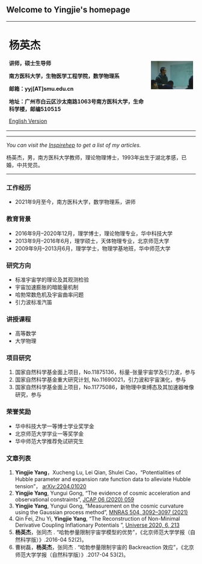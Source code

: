 ## Welcome to Yingjie's homepage

<div>
<table border="0">
  <tr>
    <td width="75%">
      <h1>杨英杰</h1>
      <p><b>讲师，硕士生导师</b></p>
      <p><b>南方医科大学，生物医学工程学院，数学物理系</b></p>
      <p><b>邮箱：yyj[AT]smu.edu.cn</b></p>
      <p><b>地址：广州市白云区沙太南路1063号南方医科大学，生命科学楼，邮编510515</b></p>
      <p><a href="/index-en.html">English Version</a></p>
    </td>
    <td width="25%">
      <img src="/yyj.jpg" width="100%">
    </td>
  </tr>
</table>
</div>

---

*You can visit the [Inspirehep](https://inspirehep.net/authors/1804682?ui-citation-summary=true) to get a list of my articles.*

杨英杰，男，南方医科大学教师，理论物理博士，1993年出生于湖北孝感，已婚，中共党员。

---

### 工作经历
- 2021年9月至今，南方医科大学，数学物理系，讲师

### 教育背景
- 2016年9月–2020年12月，理学博士，理论物理专业，华中科技大学
- 2013年9月–2016年6月，理学硕士，天体物理专业，北京师范大学
- 2009年9月–2013月6月，理学学士，物理学基地班，华中师范大学

### 研究方向
- 标准宇宙学的理论及其观测检验
- 宇宙加速膨胀的暗能量机制
- 哈勃常数危机及宇宙曲率问题
- 引力波标准汽笛

### 讲授课程
- 高等数学
- 大学物理 

### 项目研究
1. 国家自然科学基金面上项目，No.11875136，标量-张量宇宙学及引力波，参与
2. 国家自然科学基金重大研究计划, No.11690021，引力波和宇宙演化，参与
3. 国家自然科学基金面上项目，No.11775086，新物理中束缚态及其加速器唯像研究，参与

### 荣誉奖励
- 华中科技大学一等博士学业奖学金
- 北京师范大学学业一等奖学金
- 华中师范大学推荐免试研究生

### 文章列表
1. **Yingjie Yang**，Xucheng Lu, Lei Qian, Shulei Cao，“Potentialities of Hubble parameter and expansion rate function data to alleviate Hubble tension”， [arXiv:2204.01020](https://arxiv.org/abs/2204.01020)
3. **Yingjie Yang**, Yungui Gong, “The evidence of cosmic acceleration and observational constraints”, [JCAP 06 (2020) 059](https://doi.org/10.1088/1475-7516/2020/06/059)
4. **Yingjie Yang**, Yungui Gong, “Measurement on the cosmic curvature using the Gaussian process method”, [MNRAS 504, 3092–3097 (2021)](https://doi.org/10.1093/mnras/stab1085)
5. Qin Fei, Zhu Yi, **Yingjie Yang**, “The Reconstruction of Non-Minimal Derivative Coupling Inflationary Potentials ”, [Universe 2020, 6, 213](https://doi.org/10.3390/universe6110213)
6. **杨英杰**，张同杰 . “哈勃参量限制宇宙学模型的优势”，《北京师范大学学报（自然科学版）》.2016-04 52(2)。
7. 曹树磊，**杨英杰**，张同杰 . “哈勃参量限制宇宙的 Backreaction 效应”，《北京师范大学学报（自然科学版）》.2017-04 53(2)。
